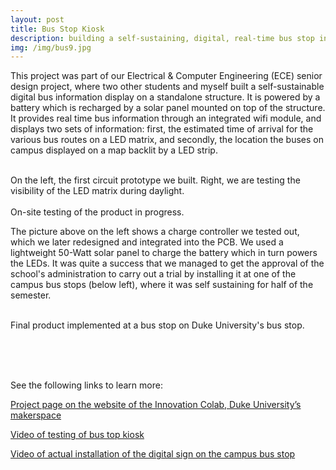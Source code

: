 ```yaml
---
layout: post
title: Bus Stop Kiosk
description: building a self-sustaining, digital, real-time bus stop information sign
img: /img/bus9.jpg
---
```


This project was part of our Electrical &amp; Computer Engineering (ECE) senior design project, where two other students and myself built a self-sustainable digital bus information display on a standalone structure. It is powered by a battery which is recharged by a solar panel mounted on top of the structure. It provides real time bus information through an integrated wifi module, and displays two sets of information: first, the estimated time of arrival for the various bus routes on a LED matrix, and secondly, the location the buses on campus displayed on a map backlit by a LED strip.


<div class="img_row">
	<img class="col one" src="{{ site.baseurl }}/img/bus2.jpg" alt="" title="example image"/>
	<img class="col two" src="{{ site.baseurl }}/img/bus3.jpg" alt="" title="example image"/>
</div>
<div class="col three caption">
	On the left, the first circuit prototype we built. Right, we are testing the visibility of the LED matrix during daylight.
</div>
<div class="img_row">
	<img class="col one" src="{{ site.baseurl }}/img/bus4.jpg" alt="" title="example image"/>
	<img class="col one" src="{{ site.baseurl }}/img/bus5.jpg" alt="" title="example image"/>
	<img class="col one" src="{{ site.baseurl }}/img/bus6.jpg" alt="" title="example image"/>

</div>
<div class="col three caption">
	On-site testing of the product in progress.
</div>

The picture above on the left shows a charge controller we tested out, which we later redesigned and integrated into the PCB. We used a lightweight 50-Watt solar panel to charge the battery which in turn powers the LEDs. It was quite a success that we managed to get the approval of the school's administration to carry out a trial by installing it at one of the campus bus stops (below left), where it was self sustaining for half of the semester. 


<div class="img_row">
	<img class="col two" src="{{ site.baseurl }}/img/bus1.jpg" alt="" title="example image"/>
	<img class="col one" src="{{ site.baseurl }}/img/bus8.jpg" alt="" title="example image"/>
</div>
<div class="col three caption">
	Final product implemented at a bus stop on Duke University's bus stop.
</div>


<br/><br/><br/>


See the following links to learn more:


<a href="https://colab.duke.edu/projects/busstopkiosk">Project page on the website of the Innovation Colab, Duke University’s makerspace</a>

<a href="https://www.youtube.com/watch?v=9zHf3e_IhcA">Video of testing of bus top kiosk</a>

<a href="https://www.facebook.com/InnovationCoLab/videos/vb.139745409520805/532487496913259/?type=2">Video of actual installation of the digital sign on the campus bus stop</a>



